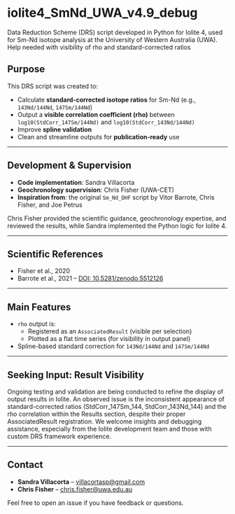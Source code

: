# iolite4_SmNd_UWA_v4.9_debug
Data Reduction Scheme (DRS) script developed in Python for Iolite 4, used for Sm-Nd isotope analysis at the University of Western Australia (UWA). Help needed with visibility of rho and standard-corrected ratios

## Purpose

This DRS script was created to:

- Calculate **standard-corrected isotope ratios** for Sm-Nd (e.g., `143Nd/144Nd`, `147Sm/144Nd`)
- Output a **visible correlation coefficient (rho)** between `log10(StdCorr_147Sm/144Nd)` and `log10(StdCorr_143Nd/144Nd)`
- Improve **spline validation** 
- Clean and streamline outputs for **publication-ready** use

---

## Development & Supervision

- **Code implementation**: Sandra Villacorta  
- **Geochronology supervision**: Chris Fisher (UWA-CET)  
- **Inspiration from**: the original `Sm_Nd_DHF` script by Vitor Barrote, Chris Fisher, and Joe Petrus  

Chris Fisher provided the scientific guidance, geochronology expertise, and reviewed the results, while Sandra implemented the Python logic for Iolite 4.

---

## Scientific References

- Fisher et al., 2020  
- Barrote et al., 2021 – [DOI: 10.5281/zenodo.5512126](https://doi.org/10.5281/zenodo.5512126)

---

## Main Features
- `rho` output is:
  - Registered as an `AssociatedResult` (visible per selection)
  - Plotted as a flat time series (for visibility in output panel)
- Spline-based standard correction for `143Nd/144Nd` and `147Sm/144Nd`

---

## Seeking Input: Result Visibility

Ongoing testing and validation are being conducted to refine the display of output results in Iolite. An observed issue is the inconsistent appearance of standard-corrected ratios (StdCorr_147Sm_144, StdCorr_143Nd_144) and the rho correlation within the Results section, despite their proper AssociatedResult registration. We welcome insights and debugging assistance, especially from the Iolite development team and those with custom DRS framework experience.

---

## Contact

- **Sandra Villacorta** – villacortasp@gmail.com  
- **Chris Fisher** – chris.fisher@uwa.edu.au  

Feel free to open an issue if you have feedback or questions.
